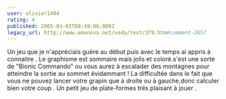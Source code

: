 ```yaml
---
user: olivier1404
rating: 4
published: 2005-03-03T08:49:06.000Z
legacy_url: http://www.emunova.net/veda/test/379.htm#comment-2657
---
```

Un jeu que je n'appréciais guère au début puis avec le temps ai appris à connaitre .
Le graphisme est sommaire mais jolis et coloré.s'est une sorte de "Bionic Commando" ou vous aurez à escalader des montagnes pour atteindre la sortie au sommet évidammant !
La difficultée dans le fait que vous ne pouvez lancer votre grapin que à droite ou à gauche,donc calculer bien votre coup .
Un petit jeu de plate-formes trés plaisant à jouer .